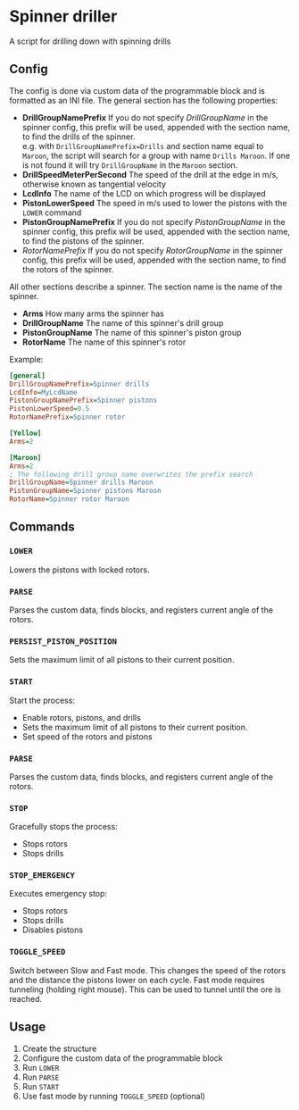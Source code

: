 # Spinner driller
A script for drilling down with spinning drills

## Config
The config is done via custom data of the programmable block and is formatted as an INI file.
The general section has the following properties:

- **DrillGroupNamePrefix** If you do not specify _DrillGroupName_ in the spinner config, this
  prefix will be used, appended with the section name, to find the drills of the spinner.  
  e.g. with `DrillGroupNamePrefix=Drills` and section name equal to `Maroon`, the script will
  search for a group with name `Drills Maroon`. If one is not found it will try `DrillGroupName`
  in the `Maroon` section.
- **DrillSpeedMeterPerSecond** The speed of the drill at the edge in m/s, otherwise known as tangential
  velocity
- **LcdInfo** The name of the LCD on which progress will be displayed
- **PistonLowerSpeed** The speed in m/s used to lower the pistons with the `LOWER` command
- **PistonGroupNamePrefix** If you do not specify _PistonGroupName_ in the spinner config, this prefix
  will be used, appended with the section name, to find the pistons of the spinner.
- *RotorNamePrefix* If you do not specify _RotorGroupName_ in the spinner config, this prefix will
  be used, appended with the section name, to find the rotors of the spinner.

All other sections describe a spinner. The section name is the name of the spinner.

- **Arms** How many arms the spinner has
- **DrillGroupName** The name of this spinner's drill group
- **PistonGroupName** The name of this spinner's piston group
- **RotorName** The name of this spinner's rotor

Example:
```ini
[general]
DrillGroupNamePrefix=Spinner drills
LcdInfo=MyLcdName
PistonGroupNamePrefix=Spinner pistons
PistonLowerSpeed=0.5
RotorNamePrefix=Spinner rotor

[Yellow]
Arms=2

[Maroon]
Arms=2
; The following drill group name overwrites the prefix search
DrillGroupName=Spinner drills Maroon
PistonGroupName=Spinner pistons Maroon
RotorName=Spinner rotor Maroon
```

## Commands
### `LOWER`
Lowers the pistons with locked rotors.

### `PARSE`
Parses the custom data, finds blocks, and registers current angle of the rotors.

### `PERSIST_PISTON_POSITION`
Sets the maximum limit of all pistons to their current position.

### `START`
Start the process:
- Enable rotors, pistons, and drills
- Sets the maximum limit of all pistons to their current position.
- Set speed of the rotors and pistons

### `PARSE`
Parses the custom data, finds blocks, and registers current angle of the rotors.

### `STOP`
Gracefully stops the process:
- Stops rotors
- Stops drills

### `STOP_EMERGENCY`
Executes emergency stop:
- Stops rotors
- Stops drills
- Disables pistons

### `TOGGLE_SPEED`
Switch between Slow and Fast mode. This changes the speed of the rotors and the distance the
pistons lower on each cycle. Fast mode requires tunneling (holding right mouse). This can be used
to tunnel until the ore is reached.

## Usage
1. Create the structure
1. Configure the custom data of the programmable block
1. Run `LOWER`
1. Run `PARSE`
1. Run `START`
1. Use fast mode by running `TOGGLE_SPEED` (optional)

